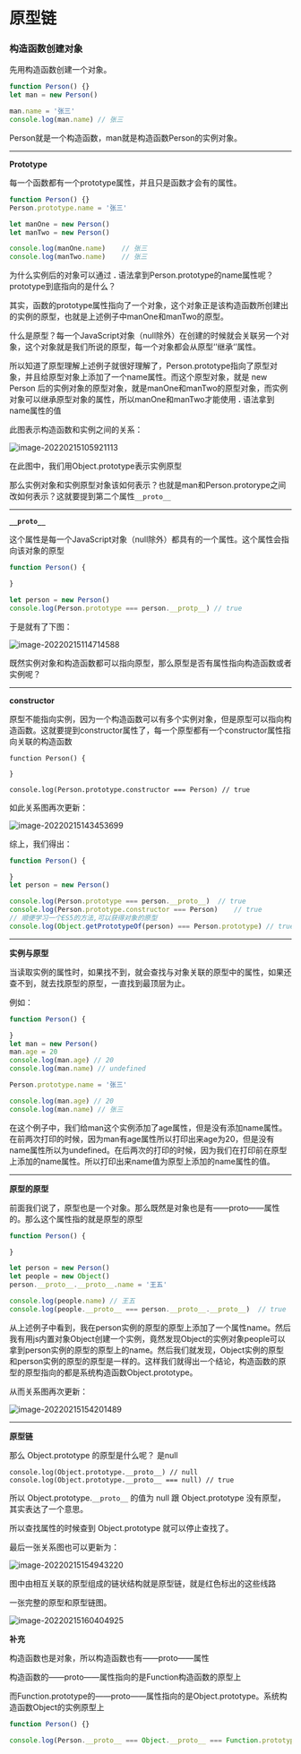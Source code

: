 # 原型链



### 构造函数创建对象



先用构造函数创建一个对象。

```javascript
function Person() {}
let man = new Person()

man.name = '张三'
console.log(man.name) // 张三 
```

Person就是一个构造函数，man就是构造函数Person的实例对象。

------

**Prototype**

每一个函数都有一个prototype属性，并且只是函数才会有的属性。

```js
function Person() {}
Person.prototype.name = '张三'

let manOne = new Person()
let manTwo = new Person()

console.log(manOne.name)	// 张三 
console.log(manTwo.name)	// 张三 
```

为什么实例后的对象可以通过 **.** 语法拿到Person.prototype的name属性呢？prototype到底指向的是什么？

其实，函数的prototype属性指向了一个对象，这个对象正是该构造函数所创建出的实例的原型，也就是上述例子中manOne和manTwo的原型。

什么是原型？每一个JavaScript对象（null除外）在创建的时候就会关联另一个对象，这个对象就是我们所说的原型，每一个对象都会从原型‘’继承‘’属性。

所以知道了原型理解上述例子就很好理解了，Person.prototype指向了原型对象，并且给原型对象上添加了一个name属性。而这个原型对象，就是 new Person 后的实例对象的原型对象，就是manOne和manTwo的原型对象，而实例对象可以继承原型对象的属性，所以manOne和manTwo才能使用 **.** 语法拿到name属性的值

此图表示构造函数和实例之间的关系：

![image-20220215105921113](原型链图/image-20220215105921113.png)

在此图中，我们用Object.prototype表示实例原型

那么实例对象和实例原型对象该如何表示？也就是man和Person.protorype之间改如何表示？这就要提到第二个属性`__proto__` 

------

**`__proto__`** 

这个属性是每一个JavaScript对象（null除外）都具有的一个属性。这个属性会指向该对象的原型

```js
function Person() {

}

let person = new Person()
console.log(Person.prototype === person.__protp__) // true
```

于是就有了下图：

![image-20220215114714588](原型链图/image-20220215114714588.png)

既然实例对象和构造函数都可以指向原型，那么原型是否有属性指向构造函数或者实例呢？

------

**constructor**

原型不能指向实例，因为一个构造函数可以有多个实例对象，但是原型可以指向构造函数。这就要提到constructor属性了，每一个原型都有一个constructor属性指向关联的构造函数

```
function Person() {

}

console.log(Person.prototype.constructor === Person) // true
```

如此关系图再次更新：

![image-20220215143453699](原型链图/image-20220215143453699.png)

综上，我们得出：

```js
function Person() {

}
let person = new Person()

console.log(Person.prototype === person.__proto__)	// true
console.log(Person.prototype.constructor === Person)	// true
// 顺便学习一个ES5的方法,可以获得对象的原型
console.log(Object.getPrototypeOf(person) === Person.prototype)	// true
```

------

**实例与原型**

当读取实例的属性时，如果找不到，就会查找与对象关联的原型中的属性，如果还查不到，就去找原型的原型，一直找到最顶层为止。

例如：

```js
function Person() {

}
let man = new Person()
man.age = 20
console.log(man.age) // 20 
console.log(man.name) // undefined

Person.prototype.name = '张三'

console.log(man.age) // 20 
console.log(man.name) // 张三
```

在这个例子中，我们给man这个实例添加了age属性，但是没有添加name属性。在前两次打印的时候，因为man有age属性所以打印出来age为20，但是没有name属性所以为undefined。在后两次的打印的时候，因为我们在打印前在原型上添加的name属性。所以打印出来name值为原型上添加的name属性的值。

------

**原型的原型**

前面我们说了，原型也是一个对象。那么既然是对象也是有——proto——属性的。那么这个属性指的就是原型的原型

```js
function Person() {

}

let person = new Person()
let people = new Object()
person.__proto__.__proto__.name = '王五'

console.log(people.name) // 王五
console.log(people.__proto__ === person.__proto__.__proto__)  // true
```

从上述例子中看到，我在person实例的原型的原型上添加了一个属性name。然后我有用js内置对象Object创建一个实例，竟然发现Object的实例对象people可以拿到person实例的原型的原型上的name。然后我们就发现，Object实例的原型和person实例的原型的原型是一样的。这样我们就得出一个结论，构造函数的原型的原型指向的都是系统构造函数Object.prototype。

从而关系图再次更新：

![image-20220215154201489](原型链图/image-20220215154201489.png)



------

**原型链**

那么 Object.prototype 的原型是什么呢？ 是null

```
console.log(Object.prototype.__proto__) // null
console.log(Object.prototype.__proto__ === null) // true
```

所以 Object.prototype.`__proto__` 的值为 null 跟 Object.prototype 没有原型，其实表达了一个意思。

所以查找属性的时候查到 Object.prototype 就可以停止查找了。

最后一张关系图也可以更新为：

![image-20220215154943220](原型链图/image-20220215154943220.png)

图中由相互关联的原型组成的链状结构就是原型链，就是红色标出的这些线路



一张完整的原型和原型链图。

![image-20220215160404925](原型链图/image-20220215160404925.png)

**补充**

构造函数也是对象，所以构造函数也有——proto——属性

构造函数的——proto——属性指向的是Function构造函数的原型上

而Function.prototype的——proto——属性指向的是Object.prototype。系统构造函数Object的实例原型上

```js
function Person() {}

console.log(Person.__proto__ === Object.__proto__ === Function.prototype) // type
```

